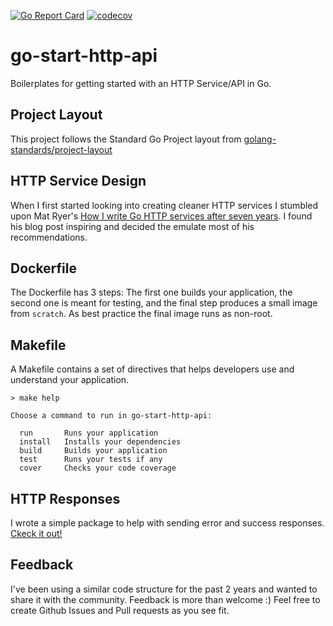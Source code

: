[![Go Report Card](https://goreportcard.com/badge/github.com/ernst01/go-start-http-api)](https://goreportcard.com/report/github.com/ernst01/go-start-http-api)
[![codecov](https://codecov.io/gh/ernst01/go-start-http-api/branch/master/graph/badge.svg)](https://codecov.io/gh/ernst01/go-start-http-api)

# go-start-http-api

Boilerplates for getting started with an HTTP Service/API in Go.

## Project Layout

This project follows the Standard Go Project layout from [golang-standards/project-layout](https://github.com/golang-standards/project-layout)

## HTTP Service Design

When I first started looking into creating cleaner HTTP services I stumbled upon Mat Ryer's [How I write Go HTTP services after seven years](https://medium.com/statuscode/how-i-write-go-http-services-after-seven-years-37c208122831). I found his blog post inspiring and decided the emulate most of his recommendations.

## Dockerfile

The Dockerfile has 3 steps: The first one builds your application, the second one is meant for testing, and the final step produces a small image from `scratch`. As best practice the final image runs as non-root.  

## Makefile

A Makefile contains a set of directives that helps developers use and understand your application. 

```
> make help

Choose a command to run in go-start-http-api:

  run       Runs your application
  install   Installs your dependencies
  build     Builds your application
  test      Runs your tests if any
  cover     Checks your code coverage
```

## HTTP Responses

I wrote a simple package to help with sending error and success responses. [Ckeck it out!](https://github.com/ernst01/common/tree/master/pkg/response)

## Feedback

I've been using a similar code structure for the past 2 years and wanted to share it with the community. Feedback is more than welcome :) Feel free to create Github Issues and Pull requests as you see fit.

